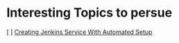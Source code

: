 # Interesting Topics to persue  

[ ] [Creating Jenkins Service With Automated Setup](https://github.com/vfarcic/vfarcic.github.io/blob/master/articles/uber-jenkins.md#creating-jenkins-service-with-automated-setup)  
